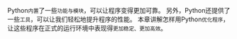 Python`内置`了一些`功能与模块`，可以让程序变得更加可靠。
另外，Python还提供了一些`工具`，可以让我们轻松地提升程序的性能。
本章讲解怎样用Python`优化程序`，让这些程序在正式的运行环境中表现得`更加稳定、更加高效`。